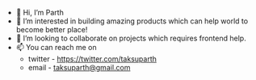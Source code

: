 - 👋 Hi, I’m Parth
- 👀 I’m interested in building amazing products which can help world to become better place!
- 💞️ I’m looking to collaborate on projects which requires frontend help.
- 📫 You can reach me on 
  - twitter - https://twitter.com/taksuparth
  - email - taksuparth@gmail.com


<!---
taksuparth/taksuparth is a ✨ special ✨ repository because its `README.md` (this file) appears on your GitHub profile.
You can click the Preview link to take a look at your changes.
--->
